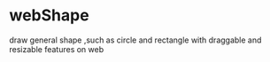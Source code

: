 # webShape
draw general shape ,such as circle and rectangle with draggable and resizable features on web
